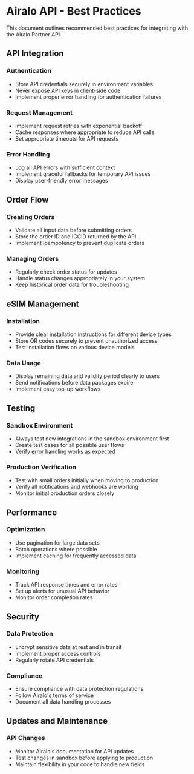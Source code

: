 
# Airalo API - Best Practices

This document outlines recommended best practices for integrating with the Airalo Partner API.

## API Integration

### Authentication
- Store API credentials securely in environment variables
- Never expose API keys in client-side code
- Implement proper error handling for authentication failures

### Request Management
- Implement request retries with exponential backoff
- Cache responses where appropriate to reduce API calls
- Set appropriate timeouts for API requests

### Error Handling
- Log all API errors with sufficient context
- Implement graceful fallbacks for temporary API issues
- Display user-friendly error messages

## Order Flow

### Creating Orders
- Validate all input data before submitting orders
- Store the order ID and ICCID returned by the API
- Implement idempotency to prevent duplicate orders

### Managing Orders
- Regularly check order status for updates
- Handle status changes appropriately in your system
- Keep historical order data for troubleshooting

## eSIM Management

### Installation
- Provide clear installation instructions for different device types
- Store QR codes securely to prevent unauthorized access
- Test installation flows on various device models

### Data Usage
- Display remaining data and validity period clearly to users
- Send notifications before data packages expire
- Implement easy top-up workflows

## Testing

### Sandbox Environment
- Always test new integrations in the sandbox environment first
- Create test cases for all possible user flows
- Verify error handling works as expected

### Production Verification
- Test with small orders initially when moving to production
- Verify all notifications and webhooks are working
- Monitor initial production orders closely

## Performance

### Optimization
- Use pagination for large data sets
- Batch operations where possible
- Implement caching for frequently accessed data

### Monitoring
- Track API response times and error rates
- Set up alerts for unusual API behavior
- Monitor order completion rates

## Security

### Data Protection
- Encrypt sensitive data at rest and in transit
- Implement proper access controls
- Regularly rotate API credentials

### Compliance
- Ensure compliance with data protection regulations
- Follow Airalo's terms of service
- Document all data handling processes

## Updates and Maintenance

### API Changes
- Monitor Airalo's documentation for API updates
- Test changes in sandbox before applying to production
- Maintain flexibility in your code to handle new fields

